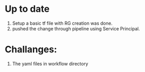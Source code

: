 # Up to date
1. Setup a basic tf file with RG creation was done.
2. pushed the change through pipeline using Service Principal.

# Challanges:
1. The yaml files in workflow directory 
